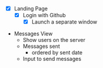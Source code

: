 * [x] Landing Page
  * [x] Login with Github
    * [x] Launch a separate window
* Messages View
  * Show users on the server
  * Messages sent
    * ordered by sent date
  * Input to send messages